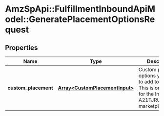 # AmzSpApi::FulfillmentInboundApiModel::GeneratePlacementOptionsRequest

## Properties
Name | Type | Description | Notes
------------ | ------------- | ------------- | -------------
**custom_placement** | [**Array&lt;CustomPlacementInput&gt;**](CustomPlacementInput.md) | Custom placement options you want to add to the plan. This is only used for the India (IN - A21TJRUUN4KGV) marketplace. | [optional] 

